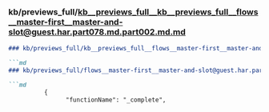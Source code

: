 ### kb/previews_full/kb__previews_full__kb__previews_full__flows__master-first__master-and-slot@guest.har.part078.md.part002.md.md

```md
### kb/previews_full/kb__previews_full__flows__master-first__master-and-slot@guest.har.part078.md.part002.md

```md
### kb/previews_full/flows__master-first__master-and-slot@guest.har.part078.md (part 002)

```md
          {
                "functionName": "_complete",
            
```

```

```

```
